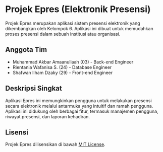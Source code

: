 # Projek Epres (Elektronik Presensi)

Projek Epres merupakan aplikasi sistem presensi elektronik yang dikembangkan oleh Kelompok 6. Aplikasi ini dibuat untuk memudahkan proses presensi dalam sebuah institusi atau organisasi.

## Anggota Tim

- Muhammad Akbar Amaanullaah (03) - Back-end Engineer
- Rientania Wafanisa S. (24) - Database Engineer
- Shafwan Ilham Dzaky (29) - Front-end Engineer

## Deskripsi Singkat

Aplikasi Epres ini memungkinkan pengguna untuk melakukan presensi secara elektronik melalui antarmuka yang intuitif dan ramah pengguna. Aplikasi ini didukung oleh berbagai fitur, termasuk manajemen pengguna, riwayat presensi, dan laporan kehadiran.

## Lisensi

Projek Epres dilisensikan di bawah [MIT License](LICENSE).
